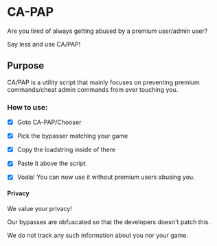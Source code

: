 # CA-PAP
Are you tired of always getting abused by a premium user/admin user?

Say less and use CA/PAP!

## Purpose
CA/PAP is a utility script that mainly focuses on preventing premium commands/cheat admin commands from ever touching you.

### How to use:
- [x] Goto CA-PAP/Chooser

- [x] Pick the bypasser matching your game

- [x] Copy the loadstring inside of there

- [x] Paste it above the script

- [x] Voala! You can now use it without premium users abusing you.

#### Privacy
We value your privacy!

Our bypasses are obfuscated so that the developers doesn't patch this.

We do not track any such information about you nor your game.
